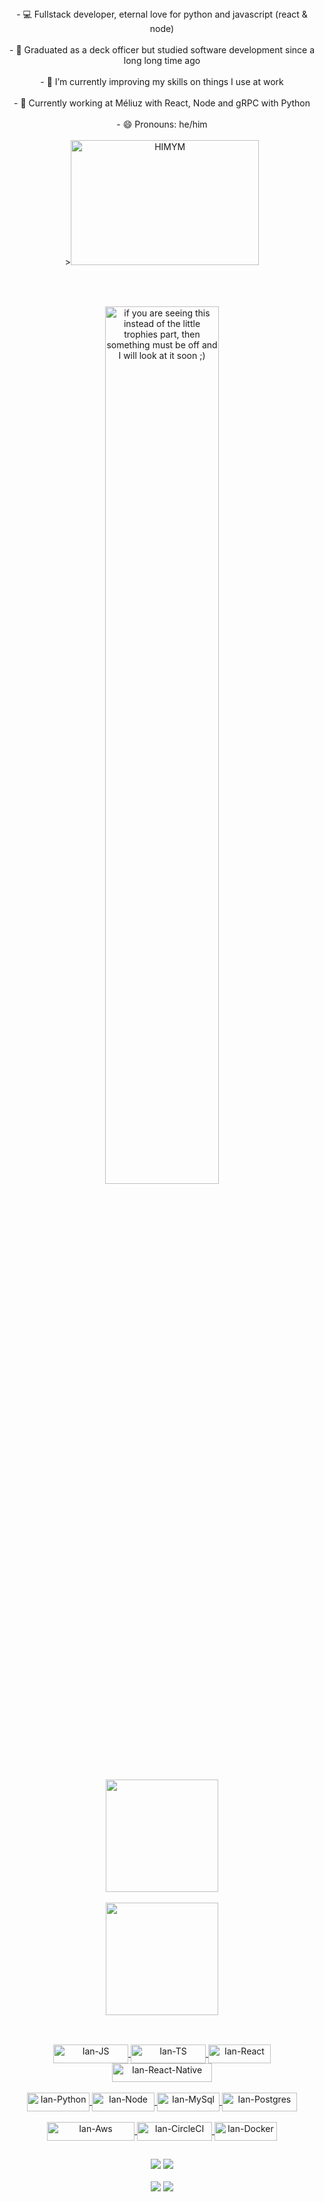 <div align="center">
  - 💻 Fullstack developer, eternal love for python and javascript (react & node)
  <br>
  <br>
  - 🚢 Graduated as a deck officer but studied software development since a long long time ago
  <br>
  <br>
  - 🌱 I’m currently improving my skills on things I use at work
  <br>
  <br>
  - 👯 Currently working at Méliuz with React, Node and gRPC with Python
  <br>
  <br>
  - 😄 Pronouns: he/him
</div>

<br>

<div align="center" style="display: inline_block">
  ><img alt="HIMYM" height="200" width="301" src="https://media0.giphy.com/media/AWv3UAFkgz39u/giphy.gif?cid=ecf05e477pi6253yzqw6vvddtgntao2a93oeyneu31a3iagz&rid=giphy.gif&ct=g">
</div>
<br>

##

<br>

<div align="center">
  <a href="https://github-profile-trophy.vercel.app/?username=iancoel&column=4&theme=nord&margin-w=4&margin-h=4&no-frame=true&title=MultiLanguage,Commits,Repositories,PullRequest&no-bg=true">
    <img 
         src="https://github-profile-trophy.vercel.app/?username=iancoel&column=4&theme=nord&margin-w=4&margin-h=4&no-frame=true&title=MultiLanguage,Commits,Repositories,PullRequest&no-bg=true"
         align="center"
         title="if you are seeing this instead of the little trophies part, then something must be off and I will look at it soon ;)"
         width="60%"
    />
  </a>
  <br>
  <br>
  <a href="https://github.com/iancoel">
  <img height="180em" src="https://github-readme-stats.vercel.app/api?username=iancoel&show_icons=true&theme=react&include_all_commits=true&count_private=true"/>
  <br>
  <br>
  <img height="180em" src="https://github-readme-stats.vercel.app/api/top-langs/?username=iancoel&layout=compact&langs_count=7&theme=react"/>
</div>
  
##  
  
<div align="center" style="display: inline_block"><br>
  <img align="center" alt="Ian-JS" height="30" width="120" src="https://img.shields.io/badge/JavaScript-F7DF1E?style=for-the-badge&logo=javascript&logoColor=black">
  <img align="center" alt="Ian-TS" height="30" width="120" src="https://img.shields.io/badge/TypeScript-007ACC?style=for-the-badge&logo=typescript&logoColor=white">
  <img align="center" alt="Ian-React" height="30" width="100" src="https://img.shields.io/badge/React-20232A?style=for-the-badge&logo=react&logoColor=61DAFB">
  <img align="center" alt="Ian-React-Native" height="30" width="160" src="https://img.shields.io/badge/React_Native-20232A?style=for-the-badge&logo=react&logoColor=61DAFB">
  <br>
  <br>
  <img align="center" alt="Ian-Python" height="30" width="100" src="https://img.shields.io/badge/Python-3776AB?style=for-the-badge&logo=python&logoColor=white">
  <img align="center" alt="Ian-Node" height="30" width="100" src="https://img.shields.io/badge/Node.js-43853D?style=for-the-badge&logo=node.js&logoColor=white">
  <img align="center" alt="Ian-MySql" height="30" width="100" src="https://img.shields.io/badge/MySQL-00000F?style=for-the-badge&logo=mysql&logoColor=white">
  <img align="center" alt="Ian-Postgres" height="30" width="120" src="https://img.shields.io/badge/PostgreSQL-316192?style=for-the-badge&logo=postgresql&logoColor=white">
</div>
<div align="center" style="display: inline_block"><br>
  <img align="center" alt="Ian-Aws" height="30" width="140" src="https://img.shields.io/badge/Amazon_AWS-232F3E?style=for-the-badge&logo=amazon-aws&logoColor=white">
  <img align="center" alt="Ian-CircleCI" height="30" width="120" src="https://img.shields.io/badge/CircleCI-000000?style=for-the-badge&logo=circleci&logoColor=white">
  <img align="center" alt="Ian-Docker" height="30" width="100" src="https://img.shields.io/badge/Docker-2496ED?style=for-the-badge&logo=docker&logoColor=white">
</div>

  
##
  
<div align="center"> 
  <a href="https://instagram.com/iannrabbit" target="_blank"><img src="https://img.shields.io/badge/-Instagram-%23E4405F?style=for-the-badge&logo=instagram&logoColor=white" target="_blank"></a>
  <a href = "mailto:ian.coel@outlook.com"><img src="https://img.shields.io/badge/Microsoft_Outlook-0078D4?style=for-the-badge&logo=microsoft-outlook&logoColor=white" target="_blank"></a>
  <br>
  <br>
  <a href="https://www.linkedin.com/in/ian-coel/" target="_blank"><img src="https://img.shields.io/badge/-LinkedIn-%230077B5?style=for-the-badge&logo=linkedin&logoColor=white" target="_blank"></a>
  <a href=https://api.whatsapp.com/send?phone=5591992762735&text=Hello!%20I%20wanted%20to%20talk%20something... target="_blank"><img src="https://img.shields.io/badge/WhatsApp-25D366?style=for-the-badge&logo=whatsapp&logoColor=white" target="_blank"></a>

<br>
